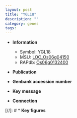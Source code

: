 ```yaml
---
layout: post
title: "YGL18"
description: ""
category: genes
tags: 
---
```


* **Information**  
    + Symbol: YGL18  
    + MSU: [LOC_Os06g04150](http://rice.uga.edu/cgi-bin/ORF_infopage.cgi?orf=LOC_Os06g04150)  
    + RAPdb: [Os06g0132400](http://rapdb.dna.affrc.go.jp/viewer/gbrowse_details/irgsp1?name=Os06g0132400)  

* **Publication**  

* **Genbank accession number**  

* **Key message**  

* **Connection**  

[//]: # * **Key figures**  


